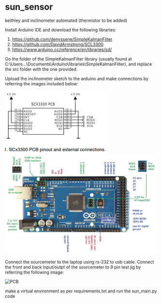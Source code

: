 # sun_sensor
keithley and inclinometer automated (thermistor to be added)

Install Arduino IDE and download the following libraries: 
1) https://github.com/denyssene/SimpleKalmanFilter
2) https://github.com/DavidArmstrong/SCL3300
3) https://www.arduino.cc/reference/en/libraries/sd/

Go the folder of the SimpleKalmanFilter library (usually found at C:\Users\...\Documents\Arduino\libraries\SimpleKalmanFilter), and replace the src folder with the one provided. 

Upload the inclinometer sketch to the arduino and make connections by referring the images included below:

![SLC3300](./references/SCL3300.png)
![Arduino_mega](./references/Arduino_mega.jpeg)  

Connect the sourcemeter to the laptop using rs-232 to usb cable. 
Connect the front and back input/outpt of the sourcemeter to 9 pin test jig by referring the following image: 

![PCB](./references/pcb.jpg)

make a virtual environment as per requirements.txt and run the sun_main.py code
